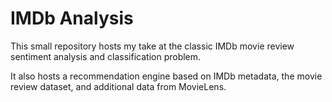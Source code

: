 # IMDb Analysis

This small repository hosts my take at the classic IMDb movie review
sentiment analysis and classification problem.

It also hosts a recommendation engine based on IMDb metadata, the movie review
dataset, and additional data from MovieLens.
